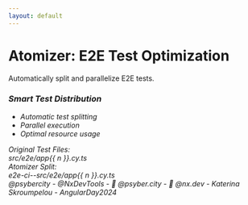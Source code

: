 ```yaml
---
layout: default
---
```


# Atomizer: E2E Test Optimization

<div class="mt-12">
  <div v-click class="text-xl mb-8">
    Automatically split and parallelize E2E tests.
  </div>

  <div class="grid grid-cols-2 gap-8">
    <div v-click class="space-y-6">
      <div class="bg-purple-50 dark:bg-purple-900 p-6 rounded-lg">
        <h3 class="font-bold text-lg mb-4">
          <i class="i-mdi-atom mr-2" />
          Smart Test Distribution
        </h3>
        <ul class="list-disc ml-4 space-y-2">
          <li>Automatic test splitting</li>
          <li>Parallel execution</li>
          <li>Optimal resource usage</li>
        </ul>
      </div>
    </div>
    <div v-click class="flex items-center justify-center">
      <div class="relative w-full">
        <div class="space-y-4">
          <div class="text-sm font-mono opacity-50 mb-6">Original Test Files:</div>
          <div v-for="n in 4" :key="`orig-${n}`" class="test-block">
            src/e2e/app{{ n }}.cy.ts
          </div>
          <div class="text-sm font-mono opacity-50 my-6">Atomizer Split:</div>
          <div v-for="n in 4" :key="`split-${n}`" class="test-block split" :style="{ animationDelay: `${n * 0.2}s` }">
            e2e-ci--src/e2e/app{{ n }}.cy.ts
          </div>
        </div>
      </div>
    </div>
  </div>
</div>

<div class="absolute bottom-4 left-0 right-0 text-gray-400 text-sm text-center">
  @psybercity - @NxDevTools - 🦋 @psyber.city - 🦋 @nx.dev - Katerina Skroumpelou - AngularDay2024
</div>
<style>
.test-block {
  @apply p-2 text-sm font-mono rounded;
  @apply bg-gray-100 dark:bg-gray-800;
}

.test-block.split {
  @apply bg-blue-50 dark:bg-blue-900;
  animation: slideIn 0.5s ease-out forwards;
  opacity: 0;
  transform: translateY(20px);
}

@keyframes slideIn {
  to {
    opacity: 1;
    transform: translateY(0);
  }
}
</style>
